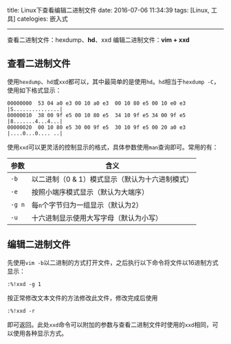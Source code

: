 title: Linux下查看编辑二进制文件
date: 2016-07-06 11:34:39
tags: [Linux, 工具]
catelogies: 嵌入式

---

查看二进制文件：hexdump、**hd**、xxd
编辑二进制文件：**vim + xxd**

<!--more-->

## **查看二进制文件**
使用`hexdump`、`hd`或`xxd`都可以，其中最简单的是使用`hd`。`hd`相当于`hexdump -C`，使用如下格式显示：

```shell
00000000  53 04 a0 e3 00 10 a0 e3  00 10 80 e5 00 10 e0 e3  |S...............|
00000010  38 00 9f e5 00 10 80 e5  34 10 9f e5 34 00 9f e5  |8.......4...4...|
00000020  00 10 80 e5 30 00 9f e5  30 10 9f e5 00 20 a0 e3  |....0...0.... ..|
```

使用`xxd`可以更灵活的控制显示的格式，具体参数使用`man`查询即可。常用的有：

|参数|含义|
|---|---|
|`-b`|以二进制（0 & 1）模式显示（默认为十六进制模式）|
|`-e`|按照小端序模式显示（默认为大端序）|
|`-g n`|每`n`个字节归为一组显示（默认为2）|
|`-u`|十六进制显示使用大写字母（默认为小写）|

## **编辑二进制文件** ##
先使用`vim -b`以二进制的方式打开文件，之后执行以下命令将文件以16进制方式显示：
```
:%!xxd -g 1
```

按正常修改文本文件的方法修改此文件，修改完成后使用

```
:%!xxd -r
```

即可返回。此处`xxd`命令可以附加的参数与查看二进制文件时使用的`xxd`相同，可以使用各种显示方式。